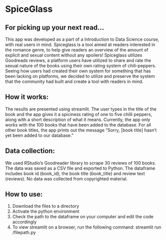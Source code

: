 # SpiceGlass

## For picking up your next read...

This app was developed as a part of a Introduction to Data Science course, with real users in mind. Spiceglass is a tool aimed at readers interested in the romance genre, to help give readers an overview of the amount of explicit and sexual content without any spoilers! Spiceglass utilizes Goodreads reviews, a platform users have utilized to share and rate the sexual nature of the books using their own rating system of chili-peppers. Seeing how users had created their own system for something that has been lacking on platforms, we decided to utilize and preserve the system that the community had built and create a tool with readers in mind.

## How it works:

The results are presented using streamlit. The user types in the title of the book and the app gives it a spiciness rating of one to five chilli peppers, along with a short description of what it means. Currently, the app only works with the 100 books that have been added to the database. For all other book titles, the app prints out the message “Sorry, [book title] hasn’t yet been added to our database.”

## Data collection:

We used RStudio’s Goodreader library to scrape 30 reviews of 100 books. The data was saved as a CSV file and exported to Python. The dataframe includes book id (book_id), the book title (book_title) and review text (reviews). No data was collected from copyrighted material.

## How to use:

1. Download the files to a directory
2. Activate the python environment
3. Check the path to the dataframe on your computer and edit the code accordingly
4. To view streamlit on a browser, run the following command: streamlit run /filepath.py

